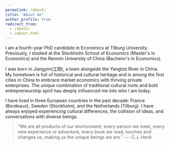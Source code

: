 ```yaml
---
permalink: /about/
title: "About me"
author_profile: true
redirect_from: 
  - /about/
  - /about.html
---
```


I am a fourth-year PhD candidate in Economics at Tilburg University. Previously, I studied at the Stockholm School of Economics (Master's in Economics) and the Renmin University of China (Bachelor's in Economics). 

I was born in Jiangyin(江阴), a town alongside the Yangtze River in China. My hometown is full of historical and cultural heritage and is among the first cities in China to embrace market economics with thriving private enterprises. The unique combination of traditional cultural roots and bold entrepreneurship spirit has deeply influenced me into who I am today.

I have lived in three European countries in the past decade: France (Bordeaux), Sweden (Stockholm), and the Netherlands (Tilburg). I have always enjoyed experiencing cultural differences, the collision of ideas, and conversations with diverse beings.



> “We are all products of our environment; every person we meet, every new experience or adventure, every book we read, touches and changes us, making us the unique beings we are.” --- C.J. Heck

